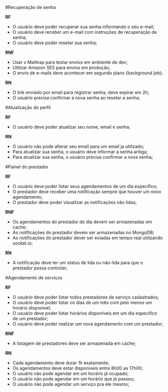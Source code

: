 #Recuperação de senha

  **RF**

  - O usuário deve poder recuperar sua senha informando o seu e-mail;
  - O usuário deve receber um e-mail com instruções de recuperação de senha;
  - O usuário deve poder resetar sua senha;

  **RNF**

  - Usar o Mailtrap para testar envios em ambiente de dev;
  - Utilizar Amazon SES para envios em produção;
  - O envio de e-mails deve acontecer em segundo plano (background job);

  **RN**

  - O link enviado por email para registrar senha, deve expirar em 2h;
  - O usuário precisa confirmar a nova senha ao resetar a senha;

#Atualização do perfil

  **RF**

  - O usuário deve poder atualizar seu nome, email e senha;

  **RN**

  - O usuário não pode alterar seu email para um email ja utilizado;
  - Para atualizar sua senha, o usuário deve informar a senha antiga;
  - Para atualizar sua senha, o usuário precisa confirmar a nova senha;

#Painel do prestador

  **RF**

  - O usuário deve poder listar seus agendamentos de um dia específico;
  - O prestador deve receber uma notificação sempre que houver um novo agendamento;
  - O prestador deve poder visualizar as notificações não lidas;

  **RNF**

  - Os agendamentos do prestador do dia devem ser armazenadas em cache;
  - As notificações do prestador devem ser armazenadas no MongoDB;
  - As notificações do prestador dever ser eviadas em tempo real utilizando socket.io;

  **RN**

  - A notificação deve ter um status de lida ou não-lida para que o prestador possa controlar;


#Agendamento de serviços

  **RF**

  - O usuário deve poder listar todos prestadores de serviço cadastrados;
  - O usuário deve poder listar os dias de um mês com pelo menos um horário disponível;
  - O usuário deve poder listar horários disponíveis em um dia especifico de um prestador;
  - O usuário deve poder realizar um nova agendamento com um prestador;

  **RNF**

  - A listagem de prestadores deve ser armazenada em cache;

  **RN**

  - Cada agendamento deve durar 1h exatamente;
  - Os agendamentos deve estar disponíveis entre 8h00 as 17h00;
  - O usuário não pode agendar em um horário já ocupado;
  - O usuário não pode agendar em um horário que já passou;
  - O usuário não pode agendar um serviço pra ele mesmo;
